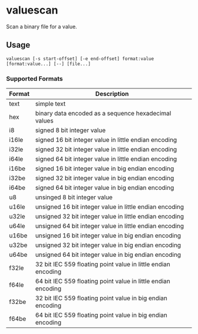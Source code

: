 valuescan
=========

Scan a binary file for a value.

Usage
-----

	valuescan [-s start-offset] [-e end-offset] format:value [format:value...] [--] [file...]

### Supported Formats

| Format         | Description                                                   |
| -------------- | ------------------------------------------------------------- |
| text           | simple text                                                   |
| hex            | binary data encoded as a sequence hexadecimal values          |
| i8             | signed 8 bit integer value                                    |
| i16le          | signed 16 bit integer value in little endian encoding         |
| i32le          | signed 32 bit integer value in little endian encoding         |
| i64le          | signed 64 bit integer value in little endian encoding         |
| i16be          | signed 16 bit integer value in big endian encoding            |
| i32be          | signed 32 bit integer value in big endian encoding            |
| i64be          | signed 64 bit integer value in big endian encoding            |
| u8             | unsinged 8 bit integer value                                  |
| u16le          | unsigned 16 bit integer value in little endian encoding       |
| u32le          | unsigned 32 bit integer value in little endian encoding       |
| u64le          | unsigned 64 bit integer value in little endian encoding       |
| u16be          | unsigned 16 bit integer value in big endian encoding          |
| u32be          | unsigned 32 bit integer value in big endian encoding          |
| u64be          | unsigned 64 bit integer value in big endian encoding          |
| f32le          | 32 bit IEC 559 floating point value in little endian encoding |
| f64le          | 64 bit IEC 559 floating point value in little endian encoding |
| f32be          | 32 bit IEC 559 floating point value in big endian encoding    |
| f64be          | 64 bit IEC 559 floating point value in big endian encoding    |
